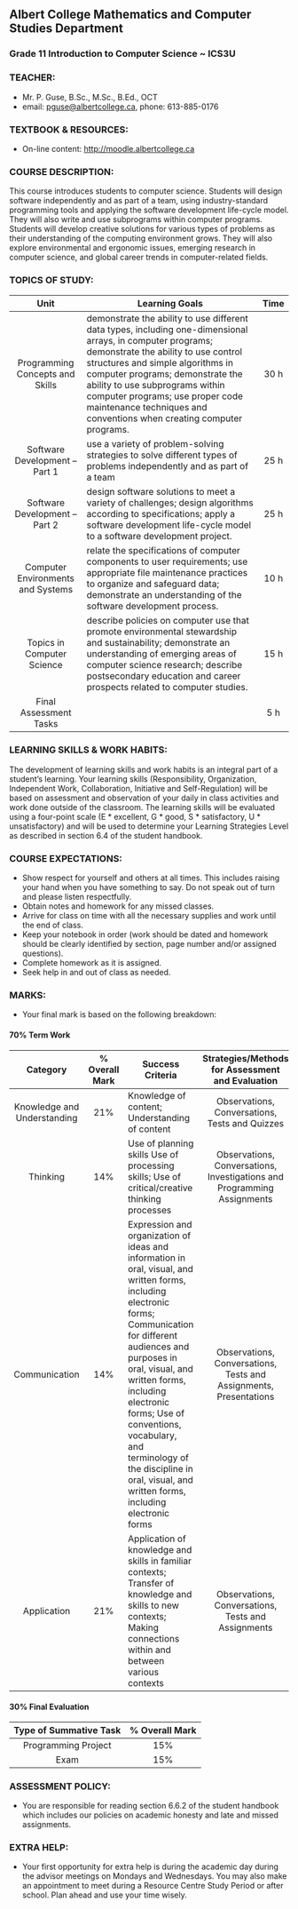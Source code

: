 
## Albert College Mathematics and Computer Studies Department
### Grade 11 Introduction to Computer Science ~ ICS3U 


### TEACHER:
*	Mr. P. Guse,  B.Sc., M.Sc., B.Ed., OCT
*	email: pguse@albertcollege.ca, phone:  613-885-0176

### TEXTBOOK & RESOURCES:

*	On-line content:  http://moodle.albertcollege.ca

### COURSE DESCRIPTION: 

This course introduces students to computer science. Students will design software independently and as part of a team, using industry-standard programming tools and applying the software development life-cycle model. They will also write and use subprograms within computer programs. Students will develop creative solutions for various types of problems as their understanding of the computing environment grows.  They will also explore environmental and ergonomic issues, emerging research in computer science, and global career trends in computer-related fields.

### TOPICS OF STUDY:

Unit | Learning Goals | Time
| :-------------: |-------------| :-----:|
|Programming Concepts and Skills | demonstrate the ability to use different data types, including one-dimensional arrays, in computer programs; demonstrate the ability to use control structures and simple algorithms in computer programs; demonstrate the ability to use subprograms within computer programs; use proper code maintenance techniques and conventions when creating computer programs. | 30 h |
|Software Development – Part 1 | use a variety of problem-solving strategies to solve different types of problems independently and as part of a team | 25 h |
| Software Development – Part 2 | design software solutions to meet a variety of challenges; design algorithms according to specifications; apply a software development life-cycle model to a software development project.	| 25 h |
| Computer Environments and Systems | relate the specifications of computer components to user requirements; use appropriate file maintenance practices to organize and safeguard data; demonstrate an understanding of the software development process.	| 10 h |
|Topics in Computer Science | describe policies on computer use that promote environmental stewardship and sustainability; demonstrate an understanding of emerging areas of computer science research; describe postsecondary education and career prospects related to computer studies.	| 15 h |
|Final Assessment Tasks	| | 5 h |

### LEARNING SKILLS & WORK HABITS:

The development of learning skills and work habits is an integral part of a student’s learning.  Your learning skills (Responsibility, Organization, Independent Work, Collaboration, Initiative and Self-Regulation) will be based on assessment and observation of your daily in class activities and work done outside of the classroom.  The learning skills will be evaluated using a four-point scale (E * excellent, G * good, S * satisfactory, U * unsatisfactory) and will be used to determine your Learning Strategies Level as described in section 6.4 of the student handbook.

### COURSE EXPECTATIONS:

*	Show respect for yourself and others at all times.  This includes raising your hand when you have something to say.  Do not speak out of turn and please listen respectfully.
*	Obtain notes and homework for any missed classes.
*	Arrive for class on time with all the necessary supplies and work until the end of class.
*	Keep your notebook in order (work should be dated and homework should be clearly identified by section, page number and/or assigned questions).
*	Complete homework as it is assigned.
*	Seek help in and out of class as needed.

### MARKS:	

*	Your final mark is based on the following breakdown:

#### 70%	Term Work

| Category	| % Overall Mark | Success Criteria	| Strategies/Methods for Assessment and Evaluation |
| :------------:|:----------:|-------------------|:------------------------:|
| Knowledge and Understanding	| 21%	| 	Knowledge of content; Understanding of content	| Observations, Conversations, Tests and Quizzes |
|Thinking	| 14%	| Use of planning skills Use of processing skills; Use of critical/creative thinking processes	| Observations, Conversations, Investigations and Programming Assignments |
|Communication	| 14%	|	Expression and organization of ideas and information in oral, visual, and written forms, including electronic forms; Communication for different audiences and purposes in oral, visual, and written forms, including electronic forms; Use of conventions, vocabulary, and terminology of the discipline  in oral, visual, and written forms, including electronic forms	| Observations, Conversations, Tests and Assignments, Presentations |
| Application	| 21%	 | Application of knowledge and skills in familiar contexts; Transfer of knowledge and skills to new contexts;  Making connections within and between various contexts | Observations, Conversations, Tests and Assignments|

#### 30%	Final Evaluation

|Type of Summative Task	| % Overall Mark |
|:--------------------:|:-------:|
| Programming Project	| 15% |
| Exam	| 15% |

### ASSESSMENT POLICY:	

*	You are responsible for reading section 6.6.2 of the student handbook which includes our policies on academic honesty and late and missed assignments.

### EXTRA HELP:
*	Your first opportunity for extra help is during the academic day during the advisor meetings on Mondays and Wednesdays. You may also make an appointment to meet during a Resource Centre Study Period or after school.  Plan ahead and use your time wisely.
